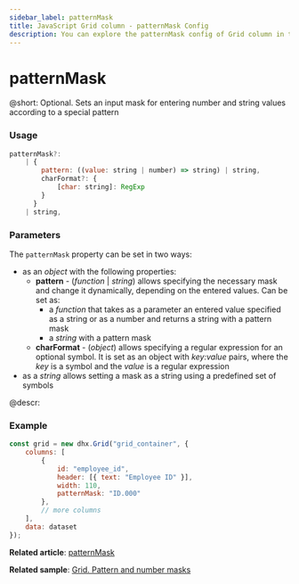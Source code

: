 ```yaml
---
sidebar_label: patternMask
title: JavaScript Grid column - patternMask Config 
description: You can explore the patternMask config of Grid column in the documentation of the DHTMLX JavaScript UI library. Browse developer guides and API reference, try out code examples and live demos, and download a free 30-day evaluation version of DHTMLX Suite.
---
```


# patternMask

@short: Optional. Sets an input mask for entering number and string values according to a special pattern

### Usage

~~~jsx
patternMask?:
    | {
        pattern: ((value: string | number) => string) | string,
        charFormat?: {
            [char: string]: RegExp
        }
      }
    | string,
~~~

### Parameters

The `patternMask` property can be set in two ways:
- as an *object* with the following properties:
	- **pattern** - (*function* | *string*) allows specifying the necessary mask and change it dynamically, depending on the entered values. Can be set as:
		- a *function* that takes as a parameter an entered value specified as a string or as a number and returns a string with a pattern mask
		- a *string* with a pattern mask
	- **charFormat** - (*object*) allows specifying a regular expression for an optional symbol. It is set as an object with *key:value* pairs, where the *key* is a symbol and the *value* is a regular expression
- as a *string* allows setting a mask as a string using a predefined set of symbols

@descr:
### Example

~~~jsx
const grid = new dhx.Grid("grid_container", {
    columns: [
        {  
            id: "employee_id", 
            header: [{ text: "Employee ID" }], 
            width: 110, 
            patternMask: "ID.000" 
        },
        // more columns
    ],
    data: dataset
});
~~~

**Related article**: [patternMask](grid/configuration.md#patternmask)

**Related sample**: [Grid. Pattern and number masks](https://snippet.dhtmlx.com/45gjhciv)